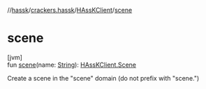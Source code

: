//[hassk](../../../index.md)/[crackers.hassk](../index.md)/[HAssKClient](index.md)/[scene](scene.md)

# scene

[jvm]\
fun [scene](scene.md)(name: [String](https://kotlinlang.org/api/latest/jvm/stdlib/kotlin/-string/index.html)): [HAssKClient.Scene](-scene/index.md)

Create a scene in the &quot;scene&quot; domain (do not prefix with &quot;scene.&quot;)
